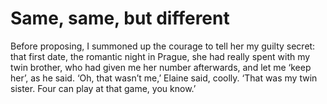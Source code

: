 Same, same, but different
=========================
Before proposing, I summoned up the courage to tell her my guilty secret: that first date, the romantic night in Prague, she had really spent with my twin brother, who had given me her number afterwards, and let me ‘keep her’, as he said. ‘Oh, that wasn’t me,’ Elaine said, coolly. ‘That was my twin sister. Four can play at that game, you know.’